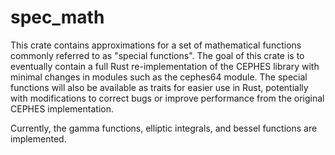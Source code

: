 # spec_math

This crate contains approximations for a set of mathematical functions 
commonly referred to as "special functions". The goal of this crate is
to eventually contain a full Rust re-implementation of the CEPHES 
library with minimal changes in modules such as the cephes64
module. The special functions will also be available as traits for easier
use in Rust, potentially with modifications to correct bugs or improve performance
from the original CEPHES implementation.

Currently, the gamma functions, elliptic integrals, and bessel functions are 
implemented.
